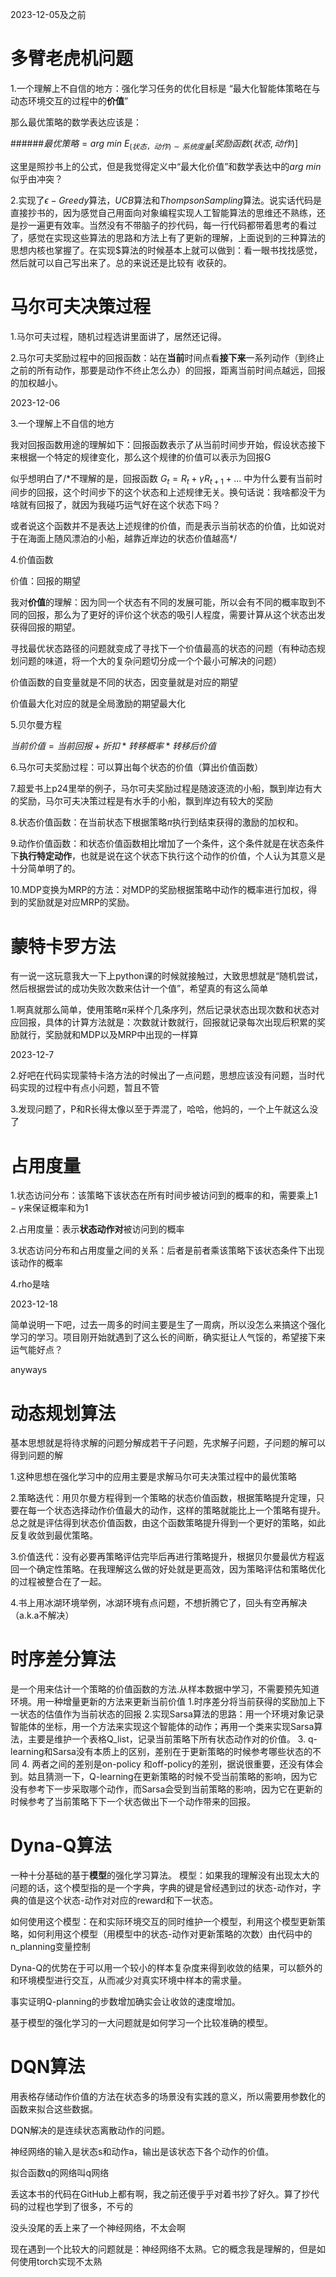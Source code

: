2023-12-05及之前

多臂老虎机问题
==============

1.一个理解上不自信的地方：强化学习任务的优化目标是  “最大化智能体策略在与动态环境交互的过程中的**价值**”

那么最优策略的数学表达应该是：

######$最优策略=arg~min \ E_{(状态，动作)\sim 系统度量}[奖励函数(状态, 动作)]$

这里是照抄书上的公式，但是我觉得定义中“最大化价值”和数学表达中的$arg \ min$似乎由冲突？

2.实现了$\epsilon-Greedy$算法，$UCB$算法和$Thompson Sampling$算法。说实话代码是直接抄书的，因为感觉自己用面向对象编程实现人工智能算法的思维还不熟练，还是抄一遍更有效率。当然没有不带脑子的抄代码，每一行代码都带着思考的看过了，感觉在实现这些算法的思路和方法上有了更新的理解，上面说到的三种算法的思想内核也掌握了。在实现$算法的时候基本上就可以做到：看一眼书找找感觉，然后就可以自己写出来了。总的来说还是比较有
收获的。

马尔可夫决策过程
================

1.马尔可夫过程，随机过程选讲里面讲了，居然还记得。

2.马尔可夫奖励过程中的回报函数：站在**当前**时间点看**接下来**一系列动作（到终止之前的所有动作，那要是动作不终止怎么办）的回报，距离当前时间点越远，回报的加权越小。

2023-12-06

3.一个理解上不自信的地方

我对回报函数用途的理解如下：回报函数表示了从当前时间步开始，假设状态接下来根据一个特定的规律变化，那么这个规律的价值可以表示为回报G

似乎想明白了/*不理解的是，回报函数 $G_t = R_t + \gamma R_{t+1} + ...$ 中为什么要有当前时间步的回报，这个时间步下的这个状态和上述规律无关。换句话说：我啥都没干为啥就有回报了，就因为我碰巧运气好在这个状态下吗？

或者说这个函数并不是表达上述规律的价值，而是表示当前状态的价值，比如说对于在海面上随风漂泊的小船，越靠近岸边的状态价值越高*/

4.价值函数

价值：回报的期望

我对**价值**的理解：因为同一个状态有不同的发展可能，所以会有不同的概率取到不同的回报，那么为了更好的评价这个状态的吸引人程度，需要计算从这个状态出发获得回报的期望。

寻找最优状态路径的问题就变成了寻找下一个价值最高的状态的问题（有种动态规划问题的味道，将一个大的复杂问题切分成一个个最小可解决的问题）

价值函数的自变量就是不同的状态，因变量就是对应的期望

价值最大化对应的就是全局激励的期望最大化

5.贝尔曼方程

$当前价值=当前回报+折扣*转移概率*转移后价值$

6.马尔可夫奖励过程：可以算出每个状态的价值（算出价值函数）

7.超爱书上p24里举的例子，马尔可夫奖励过程是随波逐流的小船，飘到岸边有大的奖励，马尔可夫决策过程是有水手的小船，飘到岸边有较大的奖励

8.状态价值函数：在当前状态下根据策略$\pi$执行到结束获得的激励的加权和。

9.动作价值函数：和状态价值函数相比增加了一个条件，这个条件就是在状态条件下**执行特定动作**，也就是说在这个状态下执行这个动作的价值，个人认为其意义是十分简单明了的。

10.MDP变换为MRP的方法：对MDP的奖励根据策略中动作的概率进行加权，得到的奖励就是对应MRP的奖励。

蒙特卡罗方法
============

有一说一这玩意我大一下上python课的时候就接触过，大致思想就是“随机尝试，然后根据尝试的成功失败次数来估计一个值”，希望真的有这么简单

1.啊真就那么简单，使用策略$\pi$采样个几条序列，然后记录状态出现次数和状态对应回报，具体的计算方法就是：次数就计数就行，回报就记录每次出现后积累的奖励就行，奖励就和MDP以及MRP中出现的一样算

2023-12-7

2.好吧在代码实现蒙特卡洛方法的时候出了一点问题，思想应该没有问题，当时代码实现的过程中有点小问题，暂且不管

3.发现问题了，P和R长得太像以至于弄混了，哈哈，他妈的，一个上午就这么没了

占用度量
========

1.状态访问分布：该策略下该状态在所有时间步被访问到的概率的和，需要乘上$1-\gamma$来保证概率和为1

2.占用度量：表示**状态动作对**被访问到的概率

3.状态访问分布和占用度量之间的关系：后者是前者乘该策略下该状态条件下出现该动作的概率

4.rho是啥

2023-12-18

简单说明一下吧，过去一周多的时间主要是生了一周病，所以没怎么来搞这个强化学习的学习。项目刚开始就遇到了这么长的间断，确实挺让人气馁的，希望接下来运气能好点？

anyways

动态规划算法
============

基本思想就是将待求解的问题分解成若干子问题，先求解子问题，子问题的解可以得到问题的解

1.这种思想在强化学习中的应用主要是求解马尔可夫决策过程中的最优策略

2.策略迭代：用贝尔曼方程得到一个策略的状态价值函数，根据策略提升定理，只要在每一个状态选择动作价值最大的动作，这样的策略就能比上一个策略有提升。总之就是评估得到状态价值函数，由这个函数策略提升得到一个更好的策略，如此反复收敛到最优策略。

3.价值迭代：没有必要再策略评估完毕后再进行策略提升，根据贝尔曼最优方程返回一个确定性策略。在我理解这么做的好处就是更高效，因为策略评估和策略优化的过程被整合在了一起。

4.书上用冰湖环境举例，冰湖环境有点问题，不想折腾它了，回头有空再解决（a.k.a不解决）

时序差分算法
============

是一个用来估计一个策略的价值函数的方法.从样本数据中学习，不需要预先知道环境。用一种增量更新的方法来更新当前价值
1.时序差分将当前获得的奖励加上下一状态的估值作为当前状态的回报
2.实现Sarsa算法的思路：用一个环境对象记录智能体的坐标，用一个方法来实现这个智能体的动作；再用一个类来实现Sarsa算法，主要是维护一个表格Q_list，记录当前策略下所有状态动作对的价值。
3. q-learning和Sarsa没有本质上的区别，差别在于更新策略的时候参考哪些状态的不同
4. 两者之间的差别是on-policy 和off-policy的差别，据说很重要，还没有体会到。姑且猜测一下，Q-learning在更新策略的时候不受当前策略的影响，因为它没有参考下一步采取哪个动作，而Sarsa会受到当前策略的影响，因为它在更新的时候参考了当前策略下下一个状态做出下一个动作带来的回报。

Dyna-Q算法
==========

一种十分基础的基于**模型**的强化学习算法。
模型：如果我的理解没有出现太大的问题的话，这个模型指的是一个字典，字典的键是曾经遇到过的状态-动作对，字典的值是这个状态-动作对对应的reward和下一状态。

如何使用这个模型：在和实际环境交互的同时维护一个模型，利用这个模型更新策略，如何利用这个模型（用模型中的状态-动作对更新策略的次数）由代码中的n_planning变量控制

Dyna-Q的优势在于可以用一个较小的样本复杂度来得到收敛的结果，可以额外的和环境模型进行交互，从而减少对真实环境中样本的需求量。

事实证明Q-planning的步数增加确实会让收敛的速度增加。

基于模型的强化学习的一大问题就是如何学习一个比较准确的模型。

DQN算法
=======

用表格存储动作价值的方法在状态多的场景没有实践的意义，所以需要用参数化的函数来拟合这些数据。

DQN解决的是连续状态离散动作的问题。

神经网络的输入是状态s和动作a，输出是该状态下各个动作的价值。

拟合函数q的网络叫q网络

丢这本书的代码在GitHub上都有啊，我之前还傻乎乎对着书抄了好久。算了抄代码的过程也学到了很多，不亏的

没头没尾的丢上来了一个神经网络，不太会啊

现在遇到一个比较大的问题就是：神经网络不太熟。它的概念我是理解的，但是如何使用torch实现不太熟
